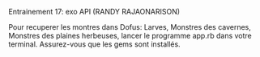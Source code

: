Entrainement 17: exo API (RANDY RAJAONARISON)

Pour recuperer les montres dans Dofus: Larves, Monstres des cavernes, Monstres des plaines herbeuses, lancer le programme app.rb dans votre terminal. Assurez-vous que les gems sont installés.
